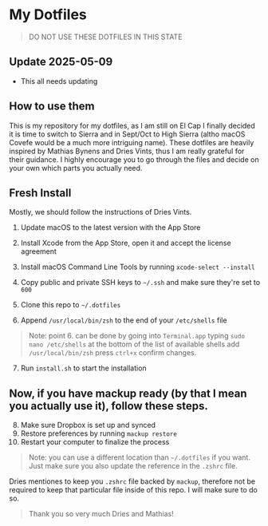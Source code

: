 # My Dotfiles

> DO NOT USE THESE DOTFILES IN THIS STATE

## Update 2025-05-09

- This all needs updating

## How to use them

This is my repository for my dotfiles, as I am still on El Cap I finally decided it is time to switch to Sierra and in Sept/Oct to High Sierra (altho macOS Covefe would be a much more intriguing name). These dotfiles are heavily inspired by Mathias Bynens and Dries Vints, thus I am really grateful for their guidance. I highly encourage you to go through the files and decide on your own which parts you actually need.

## Fresh Install

Mostly, we should follow the instructions of Dries Vints.

1. Update macOS to the latest version with the App Store
2. Install Xcode from the App Store, open it and accept the license agreement
3. Install macOS Command Line Tools by running `xcode-select --install`
4. Copy public and private SSH keys to `~/.ssh` and make sure they're set to `600`
5. Clone this repo to `~/.dotfiles`

6. Append `/usr/local/bin/zsh` to the end of your `/etc/shells` file

>Note: point 6. can be done by going into `Terminal.app` typing `sudo nano /etc/shells` at the bottom of the list of available shells add `/usr/local/bin/zsh` press `ctrl+x` confirm changes.

7. Run `install.sh` to start the installation

## Now, if you have mackup ready (by that I mean you actually use it), follow these steps.

8. Make sure Dropbox is set up and synced
9. Restore preferences by running `mackup restore`
10. Restart your computer to finalize the process


> Note: you can use a different location than `~/.dotfiles` if you want. Just make sure you also update the reference in the `.zshrc` file.

Dries mentiones to keep you `.zshrc` file backed by `mackup`, therefore not be required to keep that particular file inside of this repo. I will make sure to do so.

> Thank you so very much Dries and Mathias!